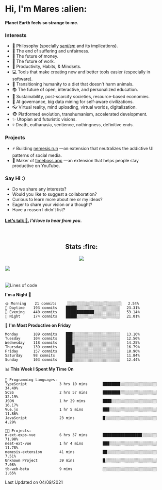 <h1>Hi, I'm Mares :alien:</h1>

#### Planet Earth feels so strange to me.

### **Interests**

- 🌊 Philosophy (specially [_sentism_][sentismmedium] and its implications).
- 🎯 The end of suffering and unfairness.
- 💸 The future of money.
- 💼 The future of work.
- 🧠 Productivity, Habits, & Mindsets.
- 💻 Tools that make creating new and better tools easier (especially in software).
- 🥗 Transitioning humanity to a diet that doesn't harm animals.
- 📚 The future of open, interactive, and personalized education.
- 🌱 Sustainability, post-scarcity societies, resource-based economies.
- 🤖 AI governance, big data mining for self-aware civilizations.
- 👓 Virtual reality, mind uploading, virtual worlds, digitalization.
- 🐵 Platformed evolution, transhumanism, accelerated development.
- ✨ Utopian and futuristic visions.
- 💀 Death, euthanasia, sentience, nothingness, definitive ends.


### **Projects**

- ⚡ Building [nemesis.run](https://nemesis.run) —an extension that neutralizes the addictive UI patterns of social media.
- 💎 Maker of [timeboss.app](https://timeboss.app) —an extension that helps people stay productive on YouTube.


### **Say Hi :)**

- Do we share any interests?
- Would you like to suggest a collaboration?
- Curious to learn more about me or my ideas?
- Eager to share your vision or a thought?
- Have a reason I didn't list?

#### [Let's talk :wave:.](mailto:mareszhar@gmail.com) _I'd love to hear from you_.

[sentismmedium]: https://medium.com/@mareszhar/born-a-prisoner-a-reflection-about-life-its-struggles-and-a-plan-to-escape-d8566ce9b026

<br>

<h2 align="center">Stats :fire:</h2>

<div align="center">
  <img src="https://github-readme-streak-stats.herokuapp.com?user=mareszhar&theme=black-ice&hide_border=true&stroke=FFFFFF15&ring=DF8FFE&fire=DF8FFE&currStreakLabel=DF8FFE&background=1A232A&currStreakNum=86FFAB&dates=B1AAB3FF">
</div>

<!-- Add or remove this: &dates=B1AAB3FF at the end of the streak stats URL if they get bugged and aren't updating -->

<br>

<img src="https://activity-graph.herokuapp.com/graph?username=mareszhar&theme=nord&bg_color=00000000&color=979797&line=DF8FFE&point=00000000&area=true&hide_border=true">

<br>

<h1></h1>

<!--START_SECTION:waka-->
![Lines of code](https://img.shields.io/badge/From%20Hello%20World%20I%27ve%20Written-119142%20lines%20of%20code-blue)

**I'm a Night 🦉** 

```text
🌞 Morning    21 commits     ░░░░░░░░░░░░░░░░░░░░░░░░░   2.54% 
🌆 Daytime    193 commits    █████░░░░░░░░░░░░░░░░░░░░   23.31% 
🌃 Evening    440 commits    █████████████░░░░░░░░░░░░   53.14% 
🌙 Night      174 commits    █████░░░░░░░░░░░░░░░░░░░░   21.01%

```
📅 **I'm Most Productive on Friday** 

```text
Monday       109 commits    ███░░░░░░░░░░░░░░░░░░░░░░   13.16% 
Tuesday      104 commits    ███░░░░░░░░░░░░░░░░░░░░░░   12.56% 
Wednesday    118 commits    ███░░░░░░░░░░░░░░░░░░░░░░   14.25% 
Thursday     139 commits    ████░░░░░░░░░░░░░░░░░░░░░   16.79% 
Friday       157 commits    ████░░░░░░░░░░░░░░░░░░░░░   18.96% 
Saturday     98 commits     ███░░░░░░░░░░░░░░░░░░░░░░   11.84% 
Sunday       103 commits    ███░░░░░░░░░░░░░░░░░░░░░░   12.44%

```


📊 **This Week I Spent My Time On** 

```text
💬 Programming Languages: 
TypeScript               3 hrs 10 mins       ████████░░░░░░░░░░░░░░░░░   34.49% 
SCSS                     2 hrs 57 mins       ████████░░░░░░░░░░░░░░░░░   32.19% 
JSON                     1 hr 29 mins        ████░░░░░░░░░░░░░░░░░░░░░   16.17% 
Vue.js                   1 hr 5 mins         ███░░░░░░░░░░░░░░░░░░░░░░   11.86% 
JavaScript               23 mins             █░░░░░░░░░░░░░░░░░░░░░░░░   4.29%

🐱‍💻 Projects: 
n-ext-exps-vue           6 hrs 37 mins       ██████████████████░░░░░░░   71.98% 
neat-ext-vue             1 hr 4 mins         ███░░░░░░░░░░░░░░░░░░░░░░   11.78% 
nemesis-extension        41 mins             ██░░░░░░░░░░░░░░░░░░░░░░░   7.51% 
Unknown Project          39 mins             █░░░░░░░░░░░░░░░░░░░░░░░░   7.08% 
tb-web-beta              9 mins              ░░░░░░░░░░░░░░░░░░░░░░░░░   1.65%

```


 Last Updated on 04/09/2021
<!--END_SECTION:waka-->

